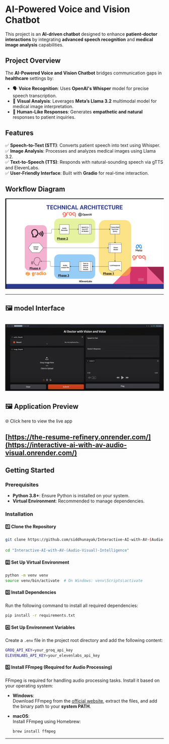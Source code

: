 # **AI-Powered Voice and Vision Chatbot**

This project is an **AI-driven chatbot** designed to enhance **patient-doctor interactions** by integrating **advanced speech recognition** and **medical image analysis** capabilities.

## **Project Overview**

The **AI-Powered Voice and Vision Chatbot** bridges communication gaps in **healthcare** settings by:

- 🗣 **Voice Recognition**: Uses **OpenAI's Whisper** model for precise speech transcription.
- 🏥 **Visual Analysis**: Leverages **Meta’s Llama 3.2** multimodal model for medical image interpretation.
- 💬 **Human-Like Responses**: Generates **empathetic and natural** responses to patient inquiries.

## **Features**

✅ **Speech-to-Text (STT)**: Converts patient speech into text using Whisper.  
✅ **Image Analysis**: Processes and analyzes medical images using Llama 3.2.  
✅ **Text-to-Speech (TTS)**: Responds with natural-sounding speech via gTTS and ElevenLabs.  
✅ **User-Friendly Interface**: Built with **Gradio** for real-time interaction.  

## **Workflow Diagram**

![Process Flow](https://raw.githubusercontent.com/siddhunayak/Interactive-AI-with-AV-Audio-Visual-Intelligence/main/Process%20Flow.png)


---
## 🖼️ model Interface

![model Interface](https://raw.githubusercontent.com/siddhunayak/Interactive-AI-with-AV-Audio-Visual-Intelligence/main/Screenshot%202025-07-08%20082507.png)
---
🖼️ Application Preview
---
🌐 Click here to view the live app

[https://the-resume-refinery.onrender.com/](https://interactive-ai-with-av-audio-visual.onrender.com/)
---
## **Getting Started**

### **Prerequisites**

- **Python 3.8+**: Ensure Python is installed on your system.
- **Virtual Environment**: Recommended to manage dependencies.

### **Installation**

#### 1️⃣ Clone the Repository

```bash
git clone https://github.com/siddhunayak/Interactive-AI-with-AV-(Audio-Visual)-Intelligence.git

cd "Interactive-AI-with-AV-(Audio-Visual)-Intelligence"

```

#### 2️⃣ Set Up Virtual Environment

```bash
python -m venv venv
source venv/bin/activate  # On Windows: venv\Scripts\activate
```

#### 3️⃣ Install Dependencies

Run the following command to install all required dependencies:

```bash
pip install -r requirements.txt
```

#### 4️⃣ Set Up Environment Variables

Create a `.env` file in the project root directory and add the following content:

```bash
GROQ_API_KEY=your_groq_api_key
ELEVENLABS_API_KEY=your_elevenlabs_api_key
```

#### 5️⃣ Install FFmpeg (Required for Audio Processing)

FFmpeg is required for handling audio processing tasks. Install it based on your operating system:

- **Windows**:  
  Download FFmpeg from the [official website](https://ffmpeg.org/download.html), extract the files, and add the binary path to your **system PATH**.

- **macOS**:  
  Install FFmpeg using Homebrew:

  ```bash
  brew install ffmpeg
  ```

---
